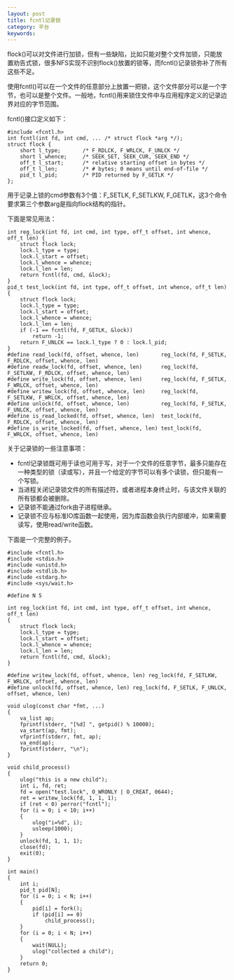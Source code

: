 ```yaml
---
layout: post
title: fcntl记录锁
category: 平台
keywords:
---
```


flock()可以对文件进行加锁，但有一些缺陷，比如只能对整个文件加锁，只能放置劝告式锁，很多NFS实现不识别flock()放置的锁等，而fcntl()记录锁弥补了所有这些不足。

使用fcntl()可以在一个文件的任意部分上放置一把锁，这个文件部分可以是一个字节，也可以是整个文件。一般地，fcntl()用来锁住文件中与应用程序定义的记录边界对应的字节范围。

fcntl()接口定义如下：

```
#include <fcntl.h>
int fcntl(int fd, int cmd, ... /* struct flock *arg */);
struct flock {
    short l_type;       /* F_RDLCK, F_WRLCK, F_UNLCK */
    short l_whence;     /* SEEK_SET, SEEK_CUR, SEEK_END */
    off_t l_start;      /* relative starting offset in bytes */
    off_t l_len;        /* # bytes; 0 means until end-of-file */
    pid_t l_pid;        /* PID returned by F_GETLK */
};
```

用于记录上锁的cmd参数有3个值：F_SETLK, F_SETLKW, F_GETLK，这3个命令要求第三个参数arg是指向flock结构的指针。

下面是常见用法：

```
int reg_lock(int fd, int cmd, int type, off_t offset, int whence, off_t len) {
    struct flock lock;
    lock.l_type = type;
    lock.l_start = offset;
    lock.l_whence = whence;
    lock.l_len = len;
    return fcntl(fd, cmd, &lock);
}
pid_t test_lock(int fd, int type, off_t offset, int whence, off_t len) {
    struct flock lock;
    lock.l_type = type;
    lock.l_start = offset;
    lock.l_whence = whence;
    lock.l_len = len;
    if (-1 == fcntl(fd, F_GETLK, &lock))
        return -1;
    return F_UNLCK == lock.l_type ? 0 : lock.l_pid;
}
#define read_lock(fd, offset, whence, len)       reg_lock(fd, F_SETLK, F_RDLCK, offset, whence, len)
#define readw_lock(fd, offset, whence, len)      reg_lock(fd, F_SETLKW, F_RDLCK, offset, whence, len)
#define write_lock(fd, offset, whence, len)      reg_lock(fd, F_SETLK, F_WRLCK, offset, whence, len)
#define writew_lock(fd, offset, whence, len)     reg_lock(fd, F_SETLKW, F_WRLCK, offset, whence, len)
#define unlock(fd, offset, whence, len)          reg_lock(fd, F_SETLK, F_UNLCK, offset, whence, len)
#define is_read_locked(fd, offset, whence, len)  test_lock(fd, F_RDLCK, offset, whence, len)
#define is_write_locked(fd, offset, whence, len) test_lock(fd, F_WRLCK, offset, whence, len)
```

关于记录锁的一些注意事项：

- fcntl记录锁既可用于读也可用于写，对于一个文件的任意字节，最多只能存在一种类型的锁（读或写），并且一个给定的字节可以有多个读锁，但只能有一个写锁。
- 当进程关闭记录锁文件的所有描述符，或者进程本身终止时，与该文件关联的所有锁都会被删除。
- 记录锁不能通过fork由子进程继承。
- 记录锁不应与标准IO库函数一起使用，因为库函数会执行内部缓冲，如果需要读写，使用read/write函数。

下面是一个完整的例子。

```
#include <fcntl.h>
#include <stdio.h>
#include <unistd.h>
#include <stdlib.h>
#include <stdarg.h>
#include <sys/wait.h>

#define N 5

int reg_lock(int fd, int cmd, int type, off_t offset, int whence, off_t len)
{
    struct flock lock;
    lock.l_type = type;
    lock.l_start = offset;
    lock.l_whence = whence;
    lock.l_len = len;
    return fcntl(fd, cmd, &lock);
}

#define writew_lock(fd, offset, whence, len) reg_lock(fd, F_SETLKW, F_WRLCK, offset, whence, len)
#define unlock(fd, offset, whence, len) reg_lock(fd, F_SETLK, F_UNLCK, offset, whence, len)

void ulog(const char *fmt, ...)
{
    va_list ap;
    fprintf(stderr, "[%d] ", getpid() % 10000);
    va_start(ap, fmt);
    vfprintf(stderr, fmt, ap);
    va_end(ap);
    fprintf(stderr, "\n");
}

void child_process()
{
    ulog("this is a new child");
    int i, fd, ret;
    fd = open("test.lock", O_WRONLY | O_CREAT, 0644);
    ret = writew_lock(fd, 1, 1, 1);
    if (ret < 0) perror("fcntl");
    for (i = 0; i < 10; i++)
    {
        ulog("i=%d", i);
        usleep(1000);
    }
    unlock(fd, 1, 1, 1);
    close(fd);
    exit(0);
}

int main()
{
    int i;
    pid_t pid[N];
    for (i = 0; i < N; i++)
    {
        pid[i] = fork();
        if (pid[i] == 0)
            child_process();
    }
    for (i = 0; i < N; i++)
    {
        wait(NULL);
        ulog("collected a child");
    }
    return 0;
}
```

